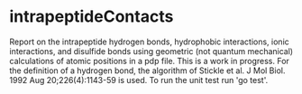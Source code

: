 # intrapeptideContacts
Report on the intrapeptide hydrogen bonds, hydrophobic interactions, ionic interactions, and disulfide bonds using geometric (not quantum mechanical) calculations of atomic positions in a pdp file.
This is a work in progress. 
For the definition of a hydrogen bond, the algorithm of Stickle et al. J Mol Biol. 1992 Aug 20;226(4):1143-59 is used.
To run the unit test run 'go test'.

